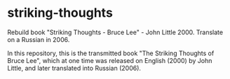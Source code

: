 # striking-thoughts
Rebuild book "Striking Thoughts - Bruce Lee" - John Little 2000. Translate on a Russian in 2006.

In this repository, this is the transmitted book "The Striking Thoughts of Bruce Lee", which at one time was released on English (2000) by John Little, and later translated into Russian (2006).
